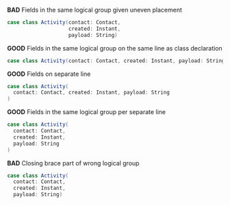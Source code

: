 **BAD** Fields in the same logical group given uneven placement
```scala
case class Activity(contact: Contact,
                    created: Instant,
                    payload: String)
```
**GOOD** Fields in the same logical group on the same line as class declaration
```scala
case class Activity(contact: Contact, created: Instant, payload: String)
```
**GOOD** Fields on separate line 
```scala
case class Activity(
  contact: Contact, created: Instant, payload: String
)
```
**GOOD** Fields in the same logical group per separate line
```scala
case class Activity(
  contact: Contact, 
  created: Instant, 
  payload: String
)
```
**BAD** Closing brace part of wrong logical group
```scala
case class Activity(
  contact: Contact, 
  created: Instant, 
  payload: String)

```
